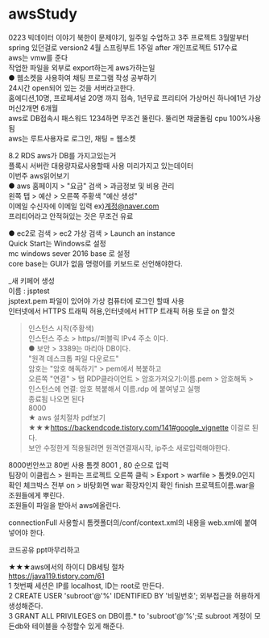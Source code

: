 # awsStudy
0223
빅데이터 이야기 북한이 문제야기, 일주일 수업하고 3주 프로젝트 3월말부터 spring 있던걸로 version2 4월 스프링부트 1주일 after 개인프로젝트 517수료 <br>
aws는 vmw를 준다 <br>
작업한 파일을 외부로 export하는게 aws가하는일 <br>
● 웹소켓을 사용하여 채팅 프로그램 작성 공부하기<br>
24시간 open되어 있는 것을 서버라고한다.<br>
홈에디션,10명, 프로페셔널 20명 까지 접속, 1년무료 프리티어 가상머신 하나에1년 가상머신2개면 6개월<br>
aws로 DB접속시 패스워드 1234하면 무조건 뚤린다. 뚤리면 채굴돌림 cpu 100%사용됨<br>
aws는 루트사용자로 로그인, 채팅 = 웹소켓<br>

8.2 RDS aws가 DB를 가지고있는거<br>
플록시 서버란 대용량자료사용할때 사용 미리가지고 있는데이터<br>
이번주 aws읽어보기<br>
●  aws 홈페이지 > "요금" 검색 > 과금정보 및 비용 관리<br>
왼쪽 탭 > 예산 > 오른쪽 주황색 "예산 생성" <br>
이메일 수신자에 이메일 입력 ex)계정@naver.com<br>
프리티어라고 안적혀있는 것은 무조건 유료<br>

● ec2로 검색 > ec2 가상 검색 > Launch an instance<br>
Quick Start는 Windows로 설정<br>
mc windows sever 2016 base 로 설정<br>
core base는 GUI가 없음 명령어를 키보드로 선언해야한다.<br>

_새 키페어 생성<br>
이름 : jsptest<br>
jsptext.pem 파일이 있어야 가상 컴퓨터에 로그인 할때 사용<br>
인터넷에서 HTTPS 트래픽 허용,인터넷에서 HTTP 트래픽 허용 토글 on 할것<br>
> 인스턴스 시작(주황색)<br>
>인스턴스 주소 > https//퍼블릭 IPv4 주소 이다.<br>
● 보안 > 3389는 마리아 DB이다.<br>
"원격 데스크톱 파일 다운로드"<br>
암호는 "암호 해독하기" >  pem에서 복붙하고<br>
오른쪽 "연결" > 탭 RDP클라이언트 > 암호가져오기:이름.pem > 암호해독 ><br>
  인스턴스에 연결: 암호 복붙해서 이름.rdp 에 붙여넣고 실행<br>
종료됨 나오면 된다<br>
8000<br>
★ aws 설치절차 pdf보기<br>
★★★https://backendcode.tistory.com/141#google_vignette 이걸로 된다.<br>
보안 수정한게 적용될려면 원격연결재시작, ip주소 새로입력해야한다.<br>

 
 8000번안쓰고 80번 사용 톰켓 8001 , 80 순으로 입력<br>
팀장이 이클립스 > 원파는 프로젝트 오른쪽 클릭 > Export > warfile > 톰켓9.0인지 확인 체크박스 전부 on > 바탕화면 war 확장자인지 확인 finish 프로젝트이름.war을 조원들에게 뿌린다.<br>
조원들이 파일을 받아서 aws에올린다.<br>

connectionFull 사용할시 톰켓폴더의/conf/context.xml의 내용을 web.xml에 붙여넣어야 한다.<br>

코드공유 ppt마무리하고<br>


★★★aws에서의 하이디 DB세팅 절차<br>
https://java119.tistory.com/61<br>
1 첫번째 세션은 IP를 localhost, ID는 root로 만든다.<br>
2 CREATE USER 'subroot'@'%' IDENTIFIED BY '비밀번호'; 외부접근을 허용하게 생성해준다.<br>
3 GRANT ALL PRIVILEGES on DB이름.* to 'subroot'@'%';로 subroot 계정이 모든db와 테이블을 수정할수 있게 해준다.<br>
